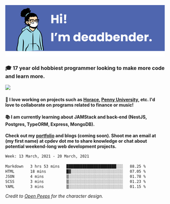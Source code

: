 ![banner](banner.png)

### 🎓 17 year old hobbiest programmer looking to make more code and learn more.

<a href="https://twitter.com/KO4JZT"><img src="https://img.shields.io/badge/ko4jzt%20-%231DA1F2.svg?&style=for-the-badge&logo=Twitter&logoColor=white"/></a>

#### 📝 I love working on projects such as [Horace](https://github.com/knights-of-academia/horace), [Penny University](https://github.com/penny-university/penny_university), etc. I'd love to collaborate on programs related to finance or music!

#### 📚 I am currently learning about JAMStack and back-end (NestJS, Postgres, TypeORM, Express, MongoDB). 

**Check out my [portfolio](https://cpdev.me) and blogs (coming soon). Shoot me an email at (my first name) at cpdev dot me to share knowledge or chat about potential weekend-long web development projects.**



<!--START_SECTION:waka-->
```text
Week: 13 March, 2021 - 20 March, 2021

Markdown   3 hrs 53 mins   ██████████████████████░░░   88.25 % 
HTML       18 mins         █▓░░░░░░░░░░░░░░░░░░░░░░░   07.05 % 
JSON       4 mins          ▒░░░░░░░░░░░░░░░░░░░░░░░░   01.78 % 
SCSS       3 mins          ▒░░░░░░░░░░░░░░░░░░░░░░░░   01.23 % 
YAML       3 mins          ▒░░░░░░░░░░░░░░░░░░░░░░░░   01.15 % 
```
<!--END_SECTION:waka-->

*Credit to [Open Peeps](https://www.openpeeps.com/) for the character design.*
